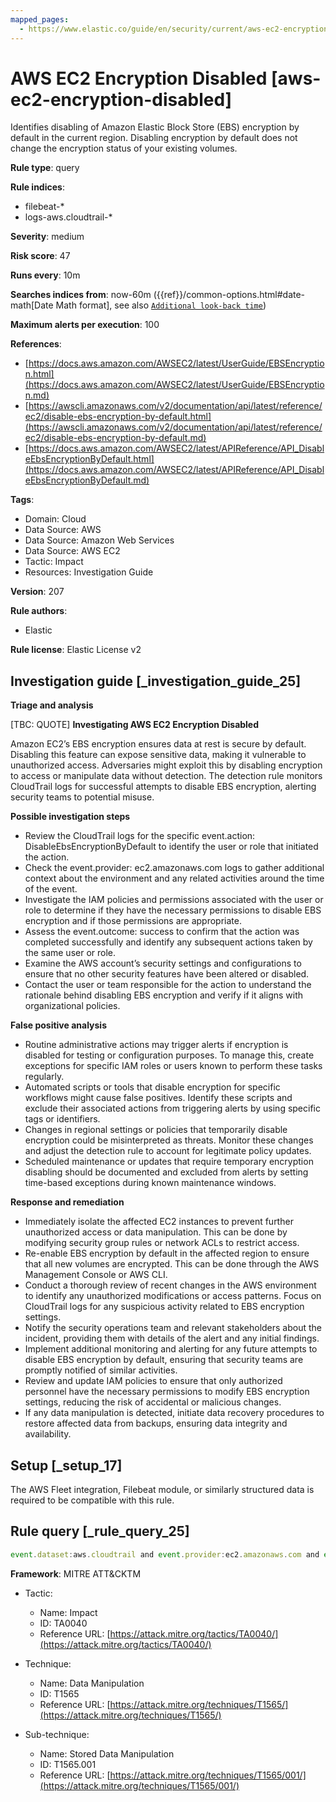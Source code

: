 ```yaml
---
mapped_pages:
  - https://www.elastic.co/guide/en/security/current/aws-ec2-encryption-disabled.html
---
```


# AWS EC2 Encryption Disabled [aws-ec2-encryption-disabled]

Identifies disabling of Amazon Elastic Block Store (EBS) encryption by default in the current region. Disabling encryption by default does not change the encryption status of your existing volumes.

**Rule type**: query

**Rule indices**:

* filebeat-*
* logs-aws.cloudtrail-*

**Severity**: medium

**Risk score**: 47

**Runs every**: 10m

**Searches indices from**: now-60m ({{ref}}/common-options.html#date-math[Date Math format], see also [`Additional look-back time`](docs-content://solutions/security/detect-and-alert/create-detection-rule.md#rule-schedule))

**Maximum alerts per execution**: 100

**References**:

* [https://docs.aws.amazon.com/AWSEC2/latest/UserGuide/EBSEncryption.html](https://docs.aws.amazon.com/AWSEC2/latest/UserGuide/EBSEncryption.md)
* [https://awscli.amazonaws.com/v2/documentation/api/latest/reference/ec2/disable-ebs-encryption-by-default.html](https://awscli.amazonaws.com/v2/documentation/api/latest/reference/ec2/disable-ebs-encryption-by-default.md)
* [https://docs.aws.amazon.com/AWSEC2/latest/APIReference/API_DisableEbsEncryptionByDefault.html](https://docs.aws.amazon.com/AWSEC2/latest/APIReference/API_DisableEbsEncryptionByDefault.md)

**Tags**:

* Domain: Cloud
* Data Source: AWS
* Data Source: Amazon Web Services
* Data Source: AWS EC2
* Tactic: Impact
* Resources: Investigation Guide

**Version**: 207

**Rule authors**:

* Elastic

**Rule license**: Elastic License v2

## Investigation guide [_investigation_guide_25]

**Triage and analysis**

[TBC: QUOTE]
**Investigating AWS EC2 Encryption Disabled**

Amazon EC2’s EBS encryption ensures data at rest is secure by default. Disabling this feature can expose sensitive data, making it vulnerable to unauthorized access. Adversaries might exploit this by disabling encryption to access or manipulate data without detection. The detection rule monitors CloudTrail logs for successful attempts to disable EBS encryption, alerting security teams to potential misuse.

**Possible investigation steps**

* Review the CloudTrail logs for the specific event.action: DisableEbsEncryptionByDefault to identify the user or role that initiated the action.
* Check the event.provider: ec2.amazonaws.com logs to gather additional context about the environment and any related activities around the time of the event.
* Investigate the IAM policies and permissions associated with the user or role to determine if they have the necessary permissions to disable EBS encryption and if those permissions are appropriate.
* Assess the event.outcome: success to confirm that the action was completed successfully and identify any subsequent actions taken by the same user or role.
* Examine the AWS account’s security settings and configurations to ensure that no other security features have been altered or disabled.
* Contact the user or team responsible for the action to understand the rationale behind disabling EBS encryption and verify if it aligns with organizational policies.

**False positive analysis**

* Routine administrative actions may trigger alerts if encryption is disabled for testing or configuration purposes. To manage this, create exceptions for specific IAM roles or users known to perform these tasks regularly.
* Automated scripts or tools that disable encryption for specific workflows might cause false positives. Identify these scripts and exclude their associated actions from triggering alerts by using specific tags or identifiers.
* Changes in regional settings or policies that temporarily disable encryption could be misinterpreted as threats. Monitor these changes and adjust the detection rule to account for legitimate policy updates.
* Scheduled maintenance or updates that require temporary encryption disabling should be documented and excluded from alerts by setting time-based exceptions during known maintenance windows.

**Response and remediation**

* Immediately isolate the affected EC2 instances to prevent further unauthorized access or data manipulation. This can be done by modifying security group rules or network ACLs to restrict access.
* Re-enable EBS encryption by default in the affected region to ensure that all new volumes are encrypted. This can be done through the AWS Management Console or AWS CLI.
* Conduct a thorough review of recent changes in the AWS environment to identify any unauthorized modifications or access patterns. Focus on CloudTrail logs for any suspicious activity related to EBS encryption settings.
* Notify the security operations team and relevant stakeholders about the incident, providing them with details of the alert and any initial findings.
* Implement additional monitoring and alerting for any future attempts to disable EBS encryption by default, ensuring that security teams are promptly notified of similar activities.
* Review and update IAM policies to ensure that only authorized personnel have the necessary permissions to modify EBS encryption settings, reducing the risk of accidental or malicious changes.
* If any data manipulation is detected, initiate data recovery procedures to restore affected data from backups, ensuring data integrity and availability.


## Setup [_setup_17]

The AWS Fleet integration, Filebeat module, or similarly structured data is required to be compatible with this rule.


## Rule query [_rule_query_25]

```js
event.dataset:aws.cloudtrail and event.provider:ec2.amazonaws.com and event.action:DisableEbsEncryptionByDefault and event.outcome:success
```

**Framework**: MITRE ATT&CKTM

* Tactic:

    * Name: Impact
    * ID: TA0040
    * Reference URL: [https://attack.mitre.org/tactics/TA0040/](https://attack.mitre.org/tactics/TA0040/)

* Technique:

    * Name: Data Manipulation
    * ID: T1565
    * Reference URL: [https://attack.mitre.org/techniques/T1565/](https://attack.mitre.org/techniques/T1565/)

* Sub-technique:

    * Name: Stored Data Manipulation
    * ID: T1565.001
    * Reference URL: [https://attack.mitre.org/techniques/T1565/001/](https://attack.mitre.org/techniques/T1565/001/)



